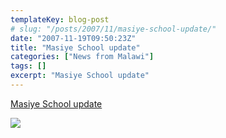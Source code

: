```yaml
---
templateKey: blog-post
# slug: "/posts/2007/11/masiye-school-update/"
date: "2007-11-19T09:50:23Z"
title: "Masiye School update"
categories: ["News from Malawi"]
tags: []
excerpt: "Masiye School update"
---
```


[Masiye School update](/files/news/Masiye%20update.pdf)

![](http://www.landirani.org/image_library/news/thumb-200x200/49954967680c1cnv00105.jpg)